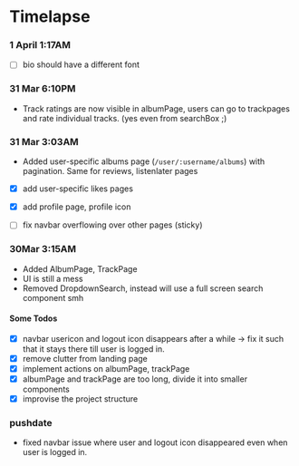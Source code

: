 # Timelapse

### 1 April 1:17AM
- [ ] bio should have a different font 


### 31 Mar 6:10PM
- Track ratings are now visible in albumPage, users can go to trackpages and rate individual tracks. 
(yes even from searchBox ;) 
 
### 31 Mar 3:03AM
- Added user-specific albums page (`/user/:username/albums`) with pagination. Same for reviews, listenlater pages
- [x] add user-specific likes pages
- [x] add profile page, profile icon
- [ ] fix navbar overflowing over other pages (sticky)
 

### 30Mar 3:15AM

- Added AlbumPage, TrackPage
- UI is still a mess
- Removed DropdownSearch, instead will use a full screen search component smh
 #### Some Todos
- [x] navbar usericon and logout icon disappears after a while -> fix it such that it stays there till user is logged in.
- [x] remove clutter from landing page
- [x] implement actions on albumPage, trackPage
- [x] albumPage and trackPage are too long, divide it into smaller components
- [x] improvise the project structure

### pushdate
- fixed navbar issue where user and logout icon disappeared even when user is logged in.